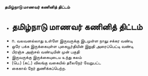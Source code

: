 **தமிழ்நாடு மாணவர் கணினித் திட்டம்**
- # தமிழ்நாடு மாணவர் கணினித் திட்டம்
- n. வலவனல்லாது உள்ளே இருவருக்கு இடமுள்ள நாலு சக்கர வண்டி
- ஒரே பக்க இருக்கையுள்ள புகையூர்தியின் இறுதி அரைப்பெட்டி வண்டி
- பிரஞ்சு அஞ்சல் வண்டியின் முன் பகுதி
- இருவருக்கு இருக்கையுடைய உந்து கலம்
- (பெ.) (கட்.) விலங்கு வகையில் தலைநேர் வேறுபட்ட
- கைகால் நேர் துணிக்கப்பெற்ற.

